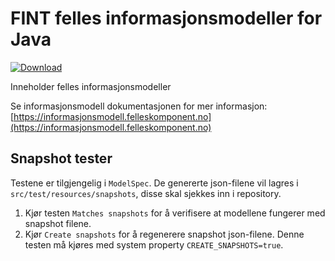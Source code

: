 # FINT felles informasjonsmodeller for Java

[ ![Download](https://api.bintray.com/packages/fint/maven/fint-felles-model-java/images/download.svg) ](https://bintray.com/fint/maven/fint-felles-model-java/_latestVersion)

Inneholder felles informasjonsmodeller

Se informasjonsmodell dokumentasjonen for mer informasjon: [https://informasjonsmodell.felleskomponent.no](https://informasjonsmodell.felleskomponent.no)


## Snapshot tester

Testene er tilgjengelig i `ModelSpec`. De genererte json-filene vil lagres i `src/test/resources/snapshots`, disse skal sjekkes inn i repository.

1. Kjør testen `Matches snapshots` for å verifisere at modellene fungerer med snapshot filene.
2. Kjør `Create snapshots` for å regenerere snapshot json-filene. Denne testen må kjøres med system property `CREATE_SNAPSHOTS=true`.